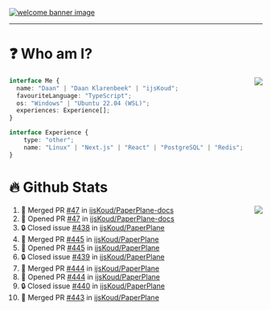 <h1 align="center" style="display:none;"></h1>

<a href="https://ijskoud.dev/"><img src="https://cdn.ijskoud.dev/files/IIcds5oPKl.png" alt="welcome banner image" /></a>

---

# ❓ Who am I?

<img align="right" src="http://gh-stats.ijskoud.dev/api/top-langs?username=ijsKoud&cache_seconds=1800&layout=compact&hide_border=true&hide_rank=true&show_icons=true&theme=dark&title_color=ffffff&hide_border=true&locale=en" />

```typescript
interface Me {
  name: "Daan" | "Daan Klarenbeek" | "ijsKoud";
  favouriteLanguage: "TypeScript";
  os: "Windows" | "Ubuntu 22.04 (WSL)";
  experiences: Experience[];
}

interface Experience {
    type: "other";
    name: "Linux" | "Next.js" | "React" | "PostgreSQL" | "Redis";
}
```

# 🔥 Github Stats

<img align="right" src="http://gh-stats.ijskoud.dev/api? username=ijsKoud&cache_seconds=1800&hide_border=true&hide_rank=true&show_icons=true&theme=dark&title_color=ffffff&hide_border=true&locale=en">

<!--START_SECTION:activity-->
1. 🎉 Merged PR [#47](https://github.com/ijsKoud/PaperPlane-docs/pull/47) in [ijsKoud/PaperPlane-docs](https://github.com/ijsKoud/PaperPlane-docs)
2. 💪 Opened PR [#47](https://github.com/ijsKoud/PaperPlane-docs/pull/47) in [ijsKoud/PaperPlane-docs](https://github.com/ijsKoud/PaperPlane-docs)
3. 🔒 Closed issue [#438](https://github.com/ijsKoud/PaperPlane/issues/438) in [ijsKoud/PaperPlane](https://github.com/ijsKoud/PaperPlane)
4. 🎉 Merged PR [#445](https://github.com/ijsKoud/PaperPlane/pull/445) in [ijsKoud/PaperPlane](https://github.com/ijsKoud/PaperPlane)
5. 💪 Opened PR [#445](https://github.com/ijsKoud/PaperPlane/pull/445) in [ijsKoud/PaperPlane](https://github.com/ijsKoud/PaperPlane)
6. 🔒 Closed issue [#439](https://github.com/ijsKoud/PaperPlane/issues/439) in [ijsKoud/PaperPlane](https://github.com/ijsKoud/PaperPlane)
7. 🎉 Merged PR [#444](https://github.com/ijsKoud/PaperPlane/pull/444) in [ijsKoud/PaperPlane](https://github.com/ijsKoud/PaperPlane)
8. 💪 Opened PR [#444](https://github.com/ijsKoud/PaperPlane/pull/444) in [ijsKoud/PaperPlane](https://github.com/ijsKoud/PaperPlane)
9. 🔒 Closed issue [#440](https://github.com/ijsKoud/PaperPlane/issues/440) in [ijsKoud/PaperPlane](https://github.com/ijsKoud/PaperPlane)
10. 🎉 Merged PR [#443](https://github.com/ijsKoud/PaperPlane/pull/443) in [ijsKoud/PaperPlane](https://github.com/ijsKoud/PaperPlane)
<!--END_SECTION:activity-->

<h1 align="center" style="display:none;"></h1>
